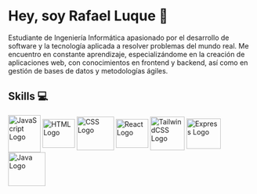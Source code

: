 # Hey, soy Rafael Luque 👋

Estudiante de Ingeniería Informática apasionado por el desarrollo de software y la tecnología aplicada a resolver problemas del mundo real. Me encuentro en constante aprendizaje, especializándome en la creación de aplicaciones web, con conocimientos en frontend y backend, así como en gestión de bases de datos y metodologías ágiles.

## Skills 💻

<div>
  <img align="center" src="https://upload.wikimedia.org/wikipedia/commons/9/99/Unofficial_JavaScript_logo_2.svg" alt="JavaScript Logo"  height="76px" width="66px">
  <img align="center" src="https://e7.pngegg.com/pngimages/410/100/png-clipart-web-development-html-responsive-web-design-logo-javascript-html-angle-web-design-thumbnail.png" alt="HTML Logo"  height="59px" width="66px">
  <img align="center" src="https://encrypted-tbn2.gstatic.com/images?q=tbn:ANd9GcRBUkHxxtniRGmVLvfGtnAasidPOWQcL_JMxucsSjEzxTLCN4n0" alt="CSS Logo"  height="69px" width="76px">
  <img align="center" src="https://github.com/user-attachments/assets/af66cd4f-29a3-469e-8030-d057382bede3" alt="React Logo"  height="59px" width="66px">
  <img align="center" src="https://adware-technologies.s3.amazonaws.com/uploads/technology/thumbnail/20/express-js.png" alt="TailwindCSS Logo"  height="69px" width="70px">
  <img align="center" src="https://upload.wikimedia.org/wikipedia/commons/thumb/d/d5/Tailwind_CSS_Logo.svg/2560px-Tailwind_CSS_Logo.svg.png" alt="Express Logo"  height="62px" width="70px">
  <img align="center" src="https://cdn-icons-png.flaticon.com/512/5968/5968282.png" alt="Java Logo"  height="69px" width="76px">
</div>
